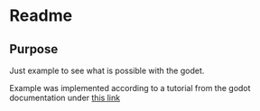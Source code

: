 # Readme

## Purpose

Just example to see what is possible with the godet.

Example was implemented according to a tutorial from the godot 
documentation under [this link](https://docs.godotengine.org/en/stable/getting_started/step_by_step/your_first_game.html) 